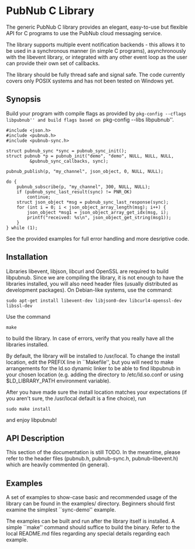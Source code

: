 PubNub C Library
================

The generic PubNub C library provides an elegant, easy-to-use but
flexible API for C programs to use the PubNub cloud messaging service.

The library supports multiple event notification backends - this
allows it to be used in a synchronous manner (in simple C programs),
asynchronously with the libevent library, or integrated with any other
event loop as the user can provide their own set of callbacks.

The library should be fully thread safe and signal safe. The code currently
covers only POSIX systems and has not been tested on Windows yet.

Synopsis
--------

Build your program with compile flags as provided by
``pkg-config --cflags libpubnub'' and build flags based on
``pkg-config --libs libpubnub''.

	#include <json.h>
	#include <pubnub.h>
	#include <pubnub-sync.h>

	struct pubnub_sync *sync = pubnub_sync_init();
	struct pubnub *p = pubnub_init("demo", "demo", NULL, NULL, NULL,
			 &pubnub_sync_callbacks, sync);

	pubnub_publish(p, "my_channel", json_object, 0, NULL, NULL);

	do {
		pubnub_subscribe(p, "my_channel", 300, NULL, NULL);
		if (pubnub_sync_last_result(sync) != PNR_OK)
			continue;
		struct json_object *msg = pubnub_sync_last_response(sync);
		for (int i = 0; i < json_object_array_length(msg); i++) {
			json_object *msg1 = json_object_array_get_idx(msg, i);
			printf("received: %s\n", json_object_get_string(msg1));
		}
	} while (1);

See the provided examples for full error handling and more desriptive code.

Installation
------------

Libraries libevent, libjson, libcurl and OpenSSL are required to build
libpubnub. Since we are compiling the library, it is not enough to have
the libraries installed, you will also need header files (usually distributed
as development packages). On Debian-like systems, use the command:

	sudo apt-get install libevent-dev libjson0-dev libcurl4-openssl-dev libssl-dev

Use the command

	make

to build the library. In case of errors, verify that you really have
all the libraries installed.

By default, the library will be installed to /usr/local. To change
the install location, edit the PREFIX line in ``Makefile'', but you will
need to make arrangements for the ld.so dynamic linker to be able to
find libpubnub in your chosen location (e.g. adding the directory to
/etc/ld.so.conf or using $LD_LIBRARY_PATH environment variable).

After you have made sure the install location matches your expectations
(if you aren't sure, the /usr/local default is a fine choice), run

	sudo make install

and enjoy libpubnub!

API Description
---------------

This section of the documentation is still TODO. In the meantime, please refer
to the header files (pubnub.h, pubnub-sync.h, pubnub-libevent.h) which are
heavily commented (in general).

Examples
--------

A set of examples to show-case basic and recommended usage of the library
can be found in the examples/ directory. Beginners should first examine
the simplest ``sync-demo'' example.

The examples can be built and run after the library itself is installed.
A simple ``make'' command should suffice to build the binary. Refer to the
local README.md files regarding any special details regarding each example.
